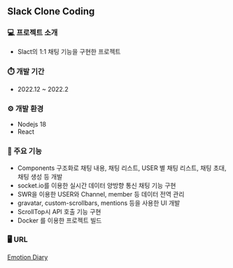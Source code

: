 ## Slack Clone Coding

### 💻 프로젝트 소개
- Slact의 1:1 채팅 기능을 구현한 프로젝트

### ⏱️ 개발 기간
- 2022.12 ~ 2022.2

### ⚙️ 개발 환경
- Nodejs 18
- React

### 📍 주요 기능
- Components 구조화로 채팅 내용, 채팅 리스트, USER 별 채팅 리스트, 채팅 초대, 채팅 생성 등 개발
- socket.io를 이용한 실시간 데이터 양방향 통신 채팅 기능 구현
- SWR을 이용한 USER와 Channel, member 등 데이터 전역 관리
- gravatar, custom-scrollbars, mentions 등을 사용한 UI 개발
- ScrollTop시 API 호출 기능 구현
- Docker 를 이용한 프로젝트 빌드

### 🖥️ URL
[Emotion Diary](http://34.64.252.124/login)
